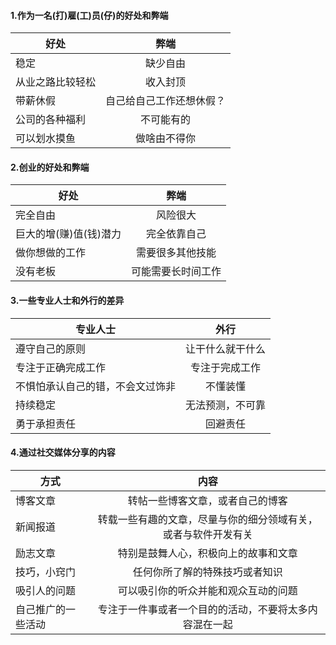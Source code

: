 #### 1.作为一名(打)雇(工)员(仔)的好处和弊端
| 好处           | 弊端                |
| ------------- |:----------------------:|
| 稳定  | 缺少自由 |
| 从业之路比较轻松        | 收入封顶                 |
| 带薪休假          |        自己给自己工作还想休假？      |
| 公司的各种福利      |       不可能有的        |
| 可以划水摸鱼     |      做啥由不得你            |

#### 2.创业的好处和弊端
| 好处           | 弊端                |
| ------------- |:----------------------:|
| 完全自由| 风险很大 |
| 巨大的增(赚)值(钱)潜力        | 完全依靠自己                 |
| 做你想做的工作          |    需要很多其他技能             |
| 没有老板      |         可能需要长时间工作   |

#### 3.一些专业人士和外行的差异
| 专业人士          | 外行                |
| ------------- |:----------------------:|
| 遵守自己的原则     |     让干什么就干什么         |
| 专注于正确完成工作     |     专注于完成工作         |
| 不惧怕承认自己的错，不会文过饰非        | 不懂装懂                 |
| 持续稳定          |    无法预测，不可靠             |
| 勇于承担责任      |         回避责任   |

#### 4.通过社交媒体分享的内容
| 方式          |   内容              |
| ------------- |:----------------------:|
| 博客文章     |     转帖一些博客文章，或者自己的博客       |
|  新闻报道    |      转载一些有趣的文章，尽量与你的细分领域有关，或者与软件开发有关 |
|  励志文章    |        特别是鼓舞人心，积极向上的故事和文章 |
| 技巧，小窍门     |     任何你所了解的特殊技巧或者知识       |
|  吸引人的问题    |    可以吸引你的听众并能和观众互动的问题       |
|   自己推广的一些活动   |     专注于一件事或者一个目的的活动，不要将太多内容混在一起      |

